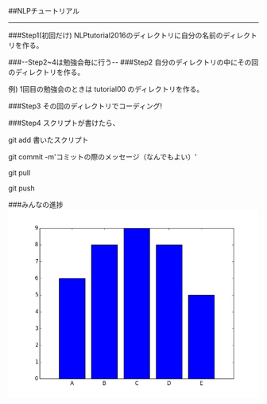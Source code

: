 ##NLPチュートリアル
***

###Step1(初回だけ)
NLPtutorial2016のディレクトリに自分の名前のディレクトリを作る。

###--Step2~4は勉強会毎に行う--
###Step2
自分のディレクトリの中にその回のディレクトリを作る。

例) 1回目の勉強会のときは tutorial00 のディレクトリを作る。

###Step3
その回のディレクトリでコーディング!

###Step4
スクリプトが書けたら、

git add 書いたスクリプト

git commit -m'コミットの際のメッセージ（なんでもよい）'

git pull

git push

###みんなの進捗
![みんなの進捗](https://github.com/tmu-nlp/NLPtutorial2016/blob/master/progress.png)




